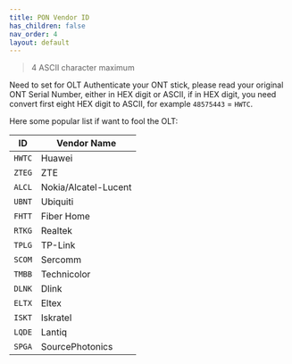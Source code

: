 ```yaml
---
title: PON Vendor ID
has_children: false
nav_order: 4
layout: default
---
```


> 4 ASCII character maximum

Need to set for OLT Authenticate your ONT stick, please read your original ONT Serial Number, either in HEX digit or ASCII, if in HEX digit, you need convert first eight HEX digit to ASCII, for example `48575443` = `HWTC`.

Here some popular list if want to fool the OLT:


| ID     | Vendor Name          |
| ------ | -------------------- |
| `HWTC` | Huawei               |
| `ZTEG` | ZTE                  |
| `ALCL` | Nokia/Alcatel-Lucent |
| `UBNT` | Ubiquiti             |
| `FHTT` | Fiber Home           |
| `RTKG` | Realtek              |
| `TPLG` | TP-Link              |
| `SCOM` | Sercomm              |
| `TMBB` | Technicolor          |
| `DLNK` | Dlink                |
| `ELTX` | Eltex                |
| `ISKT` | Iskratel             |
| `LQDE` | Lantiq               |
| `SPGA` | SourcePhotonics      |
